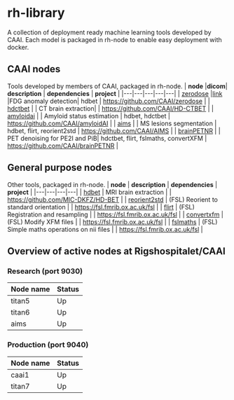# rh-library
A collection of deployment ready machine learning tools developed by CAAI. Each model is packaged in rh-node to enable easy deployment with docker.

## CAAI nodes
Tools developed by members of CAAI, packaged in rh-node. 
| **node** |**dicom**| **description** | **dependencies** | **project** |
|---|---|---|---|---|
| [zerodose](nodes/zerodose) |[link](dicom_nodes/zerodose) |FDG anomaly detection| hdbet | https://github.com/CAAI/zerodose |
| [hdctbet](nodes/hdctbet) | | CT brain extraction|  | https://github.com/CAAI/HD-CTBET |
| [amyloidai](nodes/amyloidAI) | | Amyloid status estimation | hdbet, hdctbet | https://github.com/CAAI/amyloidAI |
| [aims](nodes/aims) | | MS lesions segmentation | hdbet, flirt, reorient2std | https://github.com/CAAI/AIMS |
| [brainPETNR](nodes/brainPETNR) | | PET denoising for PE2I and PiB| hdctbet, flirt, fslmaths, convertXFM | https://github.com/CAAI/brainPETNR |

## General purpose nodes
Other tools, packaged in rh-node. 
| **node** | **description** | **dependencies** | **project** |
|---|---|---|---|
| [hdbet](nodes/hdbet) | MRI brain extraction |  | https://github.com/MIC-DKFZ/HD-BET |
| [reorient2std](nodes/reorient2std) | (FSL) Reorient to standard orientation |  | https://fsl.fmrib.ox.ac.uk/fsl |
| [flirt](nodes/flirt) | (FSL) Registration and resampling |  | https://fsl.fmrib.ox.ac.uk/fsl |
| [convertxfm](nodes/convertXFM) | (FSL) Modify XFM files |  | https://fsl.fmrib.ox.ac.uk/fsl |
| [fslmaths](nodes/fslmaths) | (FSL) Simple maths operations on nii files |  | https://fsl.fmrib.ox.ac.uk/fsl |

## Overview of active nodes at Rigshospitalet/CAAI

### Research (port 9030)
| Node name  |Status |
| ------------- | ------------- |
| titan5 | Up |
| titan6 | Up |
| aims   | Up |

### Production (port 9040)
| Node name | Status |
| ------------- | ------------- |
| caai1  | Up |
| titan7  | Up |
